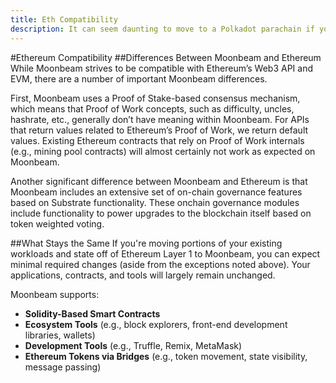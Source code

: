 ```yaml
---
title: Eth Compatibility
description: It can seem daunting to move to a Polkadot parachain if you’re used to Ethereum. Here’s what to expect when using Moonbeam for the first time.
---
```


#Ethereum Compatibility
##Differences Between Moonbeam and Ethereum
While Moonbeam strives to be compatible with Ethereum’s Web3 API and EVM, there are a number of important Moonbeam differences.

First, Moonbeam uses a Proof of Stake-based consensus mechanism, which means that Proof of Work concepts, such as difficulty, uncles, hashrate, etc., generally don’t have meaning within Moonbeam.  For APIs that return values related to Ethereum’s Proof of Work, we return default values.  Existing Ethereum contracts that rely on Proof of Work internals (e.g., mining pool contracts) will almost certainly not work as expected on Moonbeam.

Another significant difference between Moonbeam and Ethereum is that Moonbeam includes an extensive set of on-chain governance features based on Substrate functionality.  These onchain governance modules include functionality to power upgrades to the blockchain itself based on token weighted voting.

##What Stays the Same
If you're moving portions of your existing workloads and state off of Ethereum Layer 1 to Moonbeam, you can expect minimal required changes (aside from the exceptions noted above). Your applications, contracts, and tools will largely remain unchanged.
 
Moonbeam supports:

* **Solidity-Based Smart Contracts**
* **Ecosystem Tools** (e.g., block explorers, front-end development libraries, wallets)
* **Development Tools** (e.g., Truffle, Remix, MetaMask)
* **Ethereum Tokens via Bridges** (e.g., token movement, state visibility, message passing)
